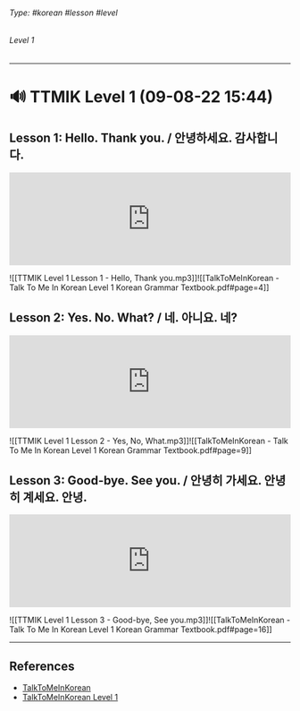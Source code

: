 ###### Type: #korean #lesson #level
###### Level 1 
---
# 🔊 TTMIK Level 1 (09-08-22 15:44)
## Lesson 1: Hello. Thank you. / 안녕하세요. 감사합니다.
<iframe width="100%" height="166" scrolling="no" frameborder="no" allow="autoplay" src="https://w.soundcloud.com/player/?url=https%3A//api.soundcloud.com/tracks/76101622&color=030d51&show_teaser=false&show_user=false"></iframe>

![[TTMIK Level 1 Lesson 1 - Hello, Thank you.mp3]]![[TalkToMeInKorean - Talk To Me In Korean Level 1 Korean Grammar Textbook.pdf#page=4]]

## Lesson 2: Yes. No. What? / 네. 아니요. 네?
<iframe width="100%" height="166" scrolling="no" frameborder="no" allow="autoplay" src="https://w.soundcloud.com/player/?url=https%3A//api.soundcloud.com/tracks/76101623&color=030d51&show_teaser=false&show_user=false"></iframe>

![[TTMIK Level 1 Lesson 2 - Yes, No, What.mp3]]![[TalkToMeInKorean - Talk To Me In Korean Level 1 Korean Grammar Textbook.pdf#page=9]]

## Lesson 3: Good-bye. See you. / 안녕히 가세요. 안녕히 계세요. 안녕.
<iframe width="100%" height="166" scrolling="no" frameborder="no" allow="autoplay" src="https://w.soundcloud.com/player/?url=https%3A//api.soundcloud.com/tracks/76101624&color=030d51&show_teaser=false&show_user=false"></iframe>

![[TTMIK Level 1 Lesson 3 - Good-bye, See you.mp3]]![[TalkToMeInKorean - Talk To Me In Korean Level 1 Korean Grammar Textbook.pdf#page=16]]


---
## References
- [TalkToMeInKorean](https://talktomeinkorean.com/) 
- [TalkToMeInKorean Level 1](https://talktomeinkorean.com/curriculum/level-1-korean-grammar/)